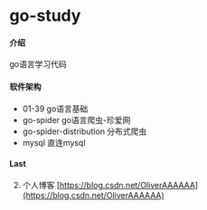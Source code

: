 # go-study

#### 介绍
go语言学习代码

#### 软件架构
* 01-39 go语言基础
* go-spider go语言爬虫-珍爱网
* go-spider-distribution 分布式爬虫
* mysql 直连mysql


#### Last

2.  个人博客 [https://blog.csdn.net/OliverAAAAAA](https://blog.csdn.net/OliverAAAAAA)
